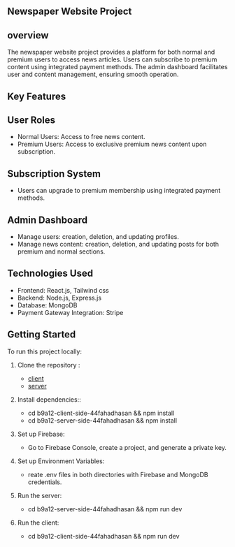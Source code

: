 ## Newspaper Website Project

## overview
The newspaper website project provides a platform for both normal and premium users to access news articles. Users can subscribe to premium content using integrated payment methods. The admin dashboard facilitates user and content management, ensuring smooth operation.

## Key Features

## User Roles
- Normal Users: Access to free news content.
- Premium Users: Access to exclusive premium news content upon subscription.

## Subscription System
- Users can upgrade to premium membership using integrated payment methods.

## Admin Dashboard
- Manage users: creation, deletion, and updating profiles.
- Manage news content: creation, deletion, and updating posts for both premium and normal sections.

## Technologies Used
- Frontend: React.js, Tailwind css 
- Backend: Node.js, Express.js
- Database: MongoDB
- Payment Gateway Integration: Stripe

## Getting Started

To run this project locally:

1. Clone the repository :
   - [client](https://github.com/44fahadhasan/b9a12-client-side-44fahadhasan)
   - [server](https://github.com/44fahadhasan/b9a12-server-side-44fahadhasan)
     
2. Install dependencies::
   - cd b9a12-client-side-44fahadhasan && npm install
   - cd b9a12-server-side-44fahadhasan && npm install
     
4. Set up Firebase:
   - Go to Firebase Console, create a project, and generate a private key.
   
5. Set up Environment Variables:
   - reate .env files in both directories with Firebase and MongoDB credentials.
   
7. Run the server:
   - cd b9a12-server-side-44fahadhasan && npm run dev
     
8. Run the client:
   - cd b9a12-client-side-44fahadhasan && npm run dev
